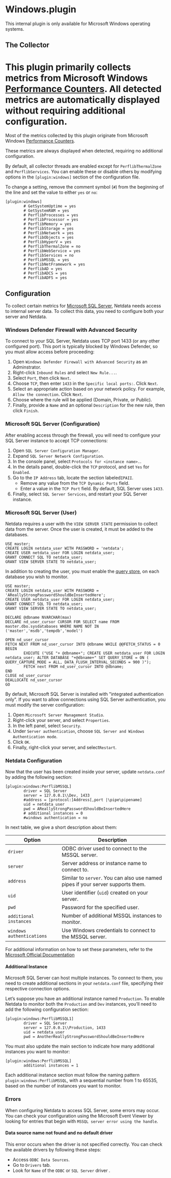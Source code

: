 # Windows.plugin

This internal plugin is only available for Microsoft Windows operating systems.

## The Collector

This plugin primarily collects metrics from Microsoft Windows [Performance Counters](https://learn.microsoft.com/en-us/windows/win32/perfctrs/performance-counters-what-s-new). All detected metrics are automatically displayed without requiring additional configuration.
=======
Most of the metrics collected by this plugin originate from Microsoft Windows
[Performance Counters](https://learn.microsoft.com/en-us/windows/win32/perfctrs/performance-counters-what-s-new).

These metrics are always displayed when detected, requiring no additional configuration.

By default, all collector threads are enabled except for `PerflibThermalZone` and `PerflibServices`. You can enable these or disable others by modifying options in the `[plugin:windows]` section of the configuration file.

To change a setting, remove the comment symbol (`#`) from the beginning of the line and set the value to either `yes` or `no`:

```text
[plugin:windows]
        # GetSystemUptime = yes
        # GetSystemRAM = yes
        # PerflibProcesses = yes
        # PerflibProcessor = yes
        # PerflibMemory = yes
        # PerflibStorage = yes
        # PerflibNetwork = yes
        # PerflibObjects = yes
        # PerflibHyperV = yes
        # PerflibThermalZone = no
        # PerflibWebService = yes
        # PerflibServices = no
        # PerflibMSSQL = yes
        # PerflibNetFramework = yes
        # PerflibAD = yes
        # PerflibADCS = yes
        # PerflibADFS = yes
```

## Configuration

To collect certain metrics for [Microsoft SQL Server](https://www.microsoft.com/en-us/sql-server),
Netdata needs access to internal server data. To collect this data, you need to configure both your server and Netdata.

### Windows Defender Firewall with Advanced Security

To connect to your SQL Server, Netdata uses TCP port 1433 (or any other configured port).
This port is typically blocked by Windows Defender, so you must allow access before proceeding:

1. Open `Windows Defender Firewall with Advanced Security` as an Adminstrator.
2. Right-click `Inbound Rules` and select `New Rule...`.
3. Select `Port`, then click `Next`.
4. Choose `TCP`, then enter `1433` in the `Specific local ports:`. Click `Next`.
5. Select an appropriate action based on your network policy. For example, `Allow the connection`.
   Click `Next`.
6. Choose where the rule will be applied (Domain, Private, or Public).
7. Finally, provide a `Name` and an optional `Description` for the new rule,
   then click `Finish`.

### Microsoft SQL Server (Configuration)

After enabling access through the firewall, you will need to configure your SQL Server instance to accept TCP
connections:

1. Open `SQL Server Configuration Manager`.
2. Expand `SQL Server Network Configuration`.
3. In the console panel, select `Protocols for <instance name>.`.
4. In the details panel, double-click the `TCP` protocol, and set `Yes` for `Enabled`.
5. Go to the `IP Address` tab, locate the section labeled`IPAII`.
   - Remove any value from the `TCP Dynamic Ports` field.
   - Enter a value in the `TCP Port` field. By default, SQL Server uses `1433`.
6. Finally, select `SQL Server Services`, and restart your SQL Server instance.

### Microsoft SQL Server (User)

Netdata requires a user with the `VIEW SERVER STATE` permission to collect data from the server.
Once the user is created, it must be added to the databases.

```tsql
USE master;
CREATE LOGIN netdata_user WITH PASSWORD = 'netdata';
CREATE USER netdata_user FOR LOGIN netdata_user;
GRANT CONNECT SQL TO netdata_user;
GRANT VIEW SERVER STATE TO netdata_user;
```

In addition to creating the user, you must enable the
[query store](https://learn.microsoft.com/en-us/sql/relational-databases/performance/monitoring-performance-by-using-the-query-store?view=sql-server-ver16),
on each database you wish to monitor.

```tsql
USE master;
CREATE LOGIN netdata_user WITH PASSWORD = 'AReallyStrongPasswordShouldBeInsertedHere';
CREATE USER netdata_user FOR LOGIN netdata_user;
GRANT CONNECT SQL TO netdata_user;
GRANT VIEW SERVER STATE TO netdata_user;

DECLARE @dbname NVARCHAR(max)
DECLARE nd_user_cursor CURSOR FOR SELECT name FROM master.dbo.sysdatabases WHERE NAME NOT IN ('master','msdb','tempdb','model')

OPEN nd_user_cursor
FETCH NEXT FROM nd_user_cursor INTO @dbname WHILE @@FETCH_STATUS = 0
BEGIN
        EXECUTE ("USE "+ @dbname+"; CREATE USER netdata_user FOR LOGIN netdata_user; ALTER DATABASE "+@dbname+" SET QUERY_STORE = ON ( QUERY_CAPTURE_MODE = ALL, DATA_FLUSH_INTERVAL_SECONDS = 900 )");
        FETCH next FROM nd_user_cursor INTO @dbname;
END
CLOSE nd_user_cursor
DEALLOCATE nd_user_cursor
GO
```

By default, Microsoft SQL Server is installed with "integrated authentication only".
If you want to allow connections using SQL Server authentication, you must modify the server configuration:

1. Open `Microsoft Server Management Studio`.
2. Right-click your server, and select `Properties`.
3. In the left panel, select `Security`.
4. Under `Server authentication`, choose `SQL Server and Windows Authentication mode`.
5. Click `OK`.
6. Finally, right-click your server, and select`Restart`.

### Netdata Configuration

Now that the user has been created inside your server, update `netdata.conf` by adding the following section:

```text
[plugin:windows:PerflibMSSQL]
        driver = SQL Server
        server = 127.0.0.1\\Dev, 1433
        #address = [protocol:]Address[,port |\pipe\pipename]
        uid = netdata_user
        pwd = AReallyStrongPasswordShouldBeInsertedHere
        # additional instances = 0
        #windows authentication = no
```

In next table, we give a short description about them:

| Option                   | Description                                                                       |
|--------------------------|-----------------------------------------------------------------------------------|
|`driver`                  | ODBC driver used to connect to the MSSQL server.                                  |
|`server`                  | Server address or instance name to connect to.                                    |
|`address`                 | Similar to `server`. You can also use named pipes if your server supports them.   |
|`uid`                     | User identifier (`uid`) created on your server.                                   |
|`pwd`                     | Password for the specified user.                                                  |
|`additional instances`    | Number of additional MSSQL instances to monitor.                                  |
|`windows authentications` | Use Windows credentials to connect to the MSSQL server.                           |

For additional information on how to set these parameters, refer to the
[Microsoft Official Documentation](https://learn.microsoft.com/en-us/sql/relational-databases/native-client/applications/using-connection-string-keywords-with-sql-server-native-client?view=sql-server-ver15&viewFallbackFrom=sql-server-ver16)

#### Additional Instance

Microsoft SQL Server can host multiple instances. To connect to them, you need to create additional sections in your
`netdata.conf` file, specifying their respective connection options.

Let’s suppose you have an additional instance named `Production`. To enable Netdata to monitor both the `Production`
and `Dev` instances, you’ll need to add the following configuration section:

```text
[plugin:windows:PerflibMSSQL1]
        driver = SQL Server
        server = 127.0.0.1\\Production, 1433
        uid = netdata_user
        pwd = AnotherReallyStrongPasswordShouldBeInsertedHere
```

You must also update the main section to indicate how many additional instances you want to monitor:

```text
[plugin:windows:PerflibMSSQL]
        additional instances = 1
```

Each additional instance section must follow the naming pattern `plugin:windows:PerflibMSSQL`, with a sequential number
from 1 to 65535, based on the number of instances you want to monitor.

### Errors

When configuring Netdata to access SQL Server, some errors may occur. You can check your configuration using the
Microsoft Event Viewer by looking for entries that begin with `MSSQL server error using the handle`.

#### Data source name not found and no default driver

This error occurs when the driver is not specified correctly. You can check the available drivers by following
these steps:

- Access `ODBC Data Sources`.
- Go to `Drivers` tab.
- Look for `Name` of the `ODBC` or `SQL Server` driver .
